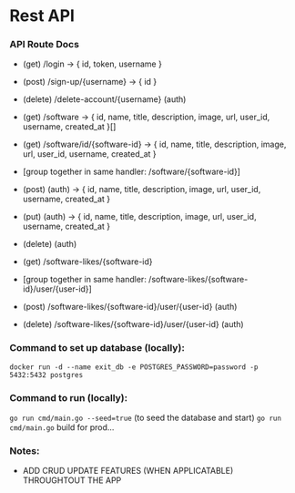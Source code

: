 # Rest API

### API Route Docs
 - (get) /login
    -> { id, token, username }
 - (post) /sign-up/{username}
    -> { id }
 - (delete) /delete-account/{username} (auth)

 - (get) /software
    -> { id, name, title, description, image, url, user_id, username, created_at }[]
 - (get) /software/id/{software-id}
    -> { id, name, title, description, image, url, user_id, username, created_at }
 - [group together in same handler: /software/{software-id}]
 - (post) (auth)
    -> { id, name, title, description, image, url, user_id, username, created_at }
 - (put) (auth)
    -> { id, name, title, description, image, url, user_id, username, created_at }
 - (delete) (auth)

 - (get) /software-likes/{software-id}
 - [group together in same handler: /software-likes/{software-id}/user/{user-id}]
 - (post) /software-likes/{software-id}/user/{user-id} (auth)
 - (delete) /software-likes/{software-id}/user/{user-id} (auth)


### Command to set up database (locally):
`docker run -d --name exit_db -e POSTGRES_PASSWORD=password -p 5432:5432 postgres`

### Command to run (locally):
`go run cmd/main.go --seed=true` (to seed the database and start)
`go run cmd/main.go`
build for prod...


### Notes:
- ADD CRUD UPDATE FEATURES (WHEN APPLICATABLE) THROUGHTOUT THE APP

